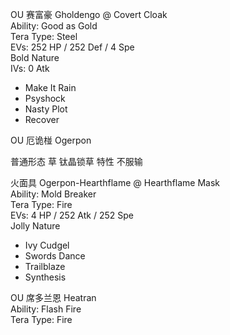 OU 赛富豪
Gholdengo @ Covert Cloak  
Ability: Good as Gold  
Tera Type: Steel  
EVs: 252 HP / 252 Def / 4 Spe  
Bold Nature  
IVs: 0 Atk  
- Make It Rain  
- Psyshock  
- Nasty Plot  
- Recover



OU 厄诡椪 Ogerpon 

普通形态 草 钛晶锁草
特性 不服输

火面具
Ogerpon-Hearthflame @ Hearthflame Mask  
Ability: Mold Breaker  
Tera Type: Fire  
EVs: 4 HP / 252 Atk / 252 Spe  
Jolly Nature  
- Ivy Cudgel  
- Swords Dance  
- Trailblaze  
- Synthesis



OU 席多兰恩
Heatran  
Ability: Flash Fire  
Tera Type: Fire